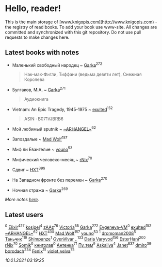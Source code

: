# Hello, reader!
This is the main storage of [www.knigopis.com](http://www.knigopis.com) - the registry of read books.
To add your book use www-site. All changes are committed and synchronized with this git repository.
Do not use pull requests to make changes here.


## Latest books with notes
* Маленький свободный народец ~ [Garka](users/115/115753719718250012620-google)<sup>272</sup>
    > Нак-мак-Фигли, Тиффани (ведьма девяти лет), Снежная Королева

* Булгаков, М.А. ~ [Garka](users/115/115753719718250012620-google)<sup>271</sup>
    > Аудиокнига

* Vietnam: An Epic Tragedy, 1945-1975 ~ [exulted](users/100/100599204551896265722-google)<sup>152</sup>
    > ASIN : B071VJBRB6

* Мой любимый sputnik ~ [~ARHANGEL~](users/642/64251996-vkontakte)<sup>62</sup>

* Запоздалые ~ [Mad Wolf](users/947/94738840-vkontakte)<sup>157</sup>

* Миф ли Евангелие ~ [youno](users/302/302928912-vkontakte)<sup>53</sup>

* Мифический человеко-месяц ~ [rNix](users/227/22742452-yandex)<sup>70</sup>

* Сдвиг ~ [HXT](users/100/100002563462782-facebook)<sup>399</sup>

* На Западном фронте без перемен ~ [Garka](users/115/115753719718250012620-google)<sup>270</sup>

* Ночная стража ~ [Garka](users/115/115753719718250012620-google)<sup>269</sup>


_More notes [here](latest_books_with_notes.md)._


## Latest users
[](users/113/113010305809091482859-google)<sup>0</sup> 
[Elixir](users/115/115826717712507836033-google)<sup>427</sup> 
[kosipel](users/111/111527709134336877181-googleplus)<sup>4</sup> 
[zAAz](users/202/202248233-vkontakte)<sup>76</sup> 
[Victoria](users/113/113794223924688167852-google)<sup>55</sup> 
[Garka](users/115/115753719718250012620-google)<sup>272</sup> 
[Evgeneva-VM](users/328/328412972-yandex)<sup>0</sup> 
[exulted](users/100/100599204551896265722-google)<sup>152</sup> 
[~ARHANGEL~](users/642/64251996-vkontakte)<sup>62</sup> 
[HXT](users/100/100002563462782-facebook)<sup>400</sup> 
[Mad Wolf](users/947/94738840-vkontakte)<sup>157</sup> 
[youno](users/302/302928912-vkontakte)<sup>53</sup> 
[](users/115/115606166526017510013-google)<sup>1</sup> 
[dromoman2008](users/444/44461886-yandex)<sup>5</sup> 
[Таньчик](users/209/2096581563762610-facebook)<sup>119</sup> 
[Shimpanze](users/108/108324375224819470216-google)<sup>1</sup> 
[GvenVivar ..](users/158/158266434925901-facebook)<sup>133</sup> 
[Daria Varyvod](users/829/829893410524253-facebook)<sup>156</sup> 
[EsterHani](users/305/30558181-vkontakte)<sup>200</sup> 
[rNix](users/227/22742452-yandex)<sup>70</sup> 
[Somik](users/100/100006761945842-facebook)<sup>0</sup> 
[книголав](users/981/981907258513659-facebook)<sup>0</sup> 
[Антенка](users/118/118158645037334943900-google)<sup>71</sup> 
[Пу_тем](users/344/3448154788585127-facebook)<sup>9</sup> 
[Askaliya](users/326/326783541-vkontakte)<sup>4</sup> 
[Janet](users/108/108113656204404967440-google)<sup>837</sup> 
[dmiro](users/571/5714115-vkontakte)<sup>39</sup> 
[borodach](users/157/15706320-vkontakte)<sup>234</sup> 
[Fenix](users/111/111367585493471720963-google)<sup>15</sup> 
[violet_velva](users/116/116961712580551399099-google)<sup>75</sup> 


_10.01.2021 03:19:25_
